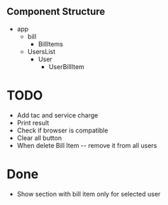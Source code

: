## Component Structure

- app
    - bill
        - BillItems
    - UsersList
        - User
            - UserBillItem

# TODO
- Add tac and service charge
- Print result
- Check if browser is compatible
- Clear all button
- When delete Bill Item -- remove it from all users

# Done
- Show section with bill item only for selected user
